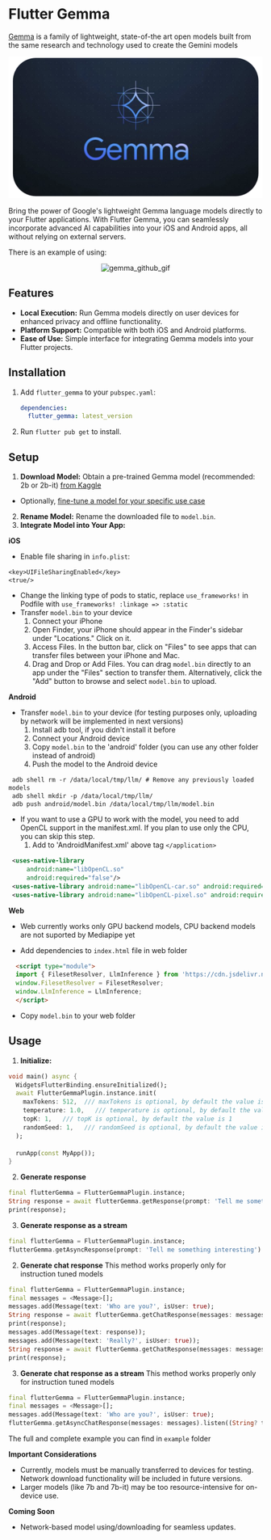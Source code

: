 # Flutter Gemma

[Gemma](https://ai.google.dev/gemma) is a family of lightweight, state-of-the art open models built from the same research and technology used to create the Gemini models

<p align="center">
  <img src="https://raw.githubusercontent.com/DenisovAV/flutter_gemma/main/assets/gemma.png" alt="gemma_github_cover">
</p>

Bring the power of Google's lightweight Gemma language models directly to your Flutter applications. With Flutter Gemma, you can seamlessly incorporate advanced AI capabilities into your iOS and Android apps, all without relying on external servers.

There is an example of using:

<p align="center">
  <img src="https://raw.githubusercontent.com/DenisovAV/flutter_gemma/main/assets/gemma.gif" alt="gemma_github_gif">
</p>

## Features

- **Local Execution:** Run Gemma models directly on user devices for enhanced privacy and offline functionality.
- **Platform Support:** Compatible with both iOS and Android platforms.
- **Ease of Use:** Simple interface for integrating Gemma models into your Flutter projects.

## Installation

1.  Add `flutter_gemma` to your `pubspec.yaml`:

    ```yaml
    dependencies:
      flutter_gemma: latest_version
    ```

2.  Run `flutter pub get` to install.

## Setup

1. **Download Model:** Obtain a pre-trained Gemma model (recommended: 2b or 2b-it) [from Kaggle](https://www.kaggle.com/models/google/gemma/frameworks/tfLite/)
  * Optionally, [fine-tune a model for your specific use case]( https://www.kaggle.com/code/juanmerinobermejo/llm-pr-fine-tuning-with-gemma-2b?scriptVersionId=169776634)
2. **Rename Model:** Rename the downloaded file to `model.bin`.
3. **Integrate Model into Your App:**

**iOS**
* Enable file sharing in `info.plist`:
```plist
<key>UIFileSharingEnabled</key>
<true/>
```
* Change the linking type of pods to static, replace `use_frameworks!` in Podfile with `use_frameworks! :linkage => :static`
* Transfer `model.bin` to your device
  1. Connect your iPhone
  2. Open Finder, your iPhone should appear in the Finder's sidebar under "Locations." Click on it.
  3. Access Files. In the button bar, click on "Files" to see apps that can transfer files between your iPhone and Mac.
  4. Drag and Drop or Add Files. You can drag `model.bin` directly to an app under the "Files" section to transfer them. Alternatively, click the "Add" button to browse and select `model.bin` to upload.

**Android**

* Transfer `model.bin` to your device (for testing purposes only, uploading by network will be implemented in next versions)
  1. Install adb tool, if you didn't install it before
  2. Connect your Android device
  3. Copy `model.bin` to the 'android' folder (you can use any other folder instead of android)
  4. Push the model to the Android device

```shell
 adb shell rm -r /data/local/tmp/llm/ # Remove any previously loaded models
 adb shell mkdir -p /data/local/tmp/llm/
 adb push android/model.bin /data/local/tmp/llm/model.bin
 ```
* If you want to use a GPU to work with the model, you need to add OpenCL support in the manifest.xml. If you plan to use only the CPU, you can skip this step.
  1. Add to 'AndroidManifest.xml' above tag `</application>`

```AndroidManifest.xml
 <uses-native-library
     android:name="libOpenCL.so"
     android:required="false"/>
 <uses-native-library android:name="libOpenCL-car.so" android:required="false"/>
 <uses-native-library android:name="libOpenCL-pixel.so" android:required="false"/>
```

**Web**

* Web currently works only GPU backend models, CPU backend models are not suported by Mediapipe yet

* Add dependencies to `index.html` file in web folder
```html
  <script type="module">
  import { FilesetResolver, LlmInference } from 'https://cdn.jsdelivr.net/npm/@mediapipe/tasks-genai';
  window.FilesetResolver = FilesetResolver;
  window.LlmInference = LlmInference;
  </script>
```
* Copy `model.bin` to your web folder

## Usage

1. **Initialize:**

```dart
void main() async {
  WidgetsFlutterBinding.ensureInitialized();
  await FlutterGemmaPlugin.instance.init(
    maxTokens: 512,  /// maxTokens is optional, by default the value is 1024
    temperature: 1.0,   /// temperature is optional, by default the value is 1.0
    topK: 1,   /// topK is optional, by default the value is 1
    randomSeed: 1,   /// randomSeed is optional, by default the value is 1
  );

  runApp(const MyApp());
}
```

2. **Generate response**

```dart
final flutterGemma = FlutterGemmaPlugin.instance;
String response = await flutterGemma.getResponse(prompt: 'Tell me something interesting');
print(response);
```

3. **Generate response as a stream**

```dart
final flutterGemma = FlutterGemmaPlugin.instance;
flutterGemma.getAsyncResponse(prompt: 'Tell me something interesting').listen((String? token) => print(token));
```

2. **Generate chat response** This method works properly only for instruction tuned models

```dart
final flutterGemma = FlutterGemmaPlugin.instance;
final messages = <Message>[];
messages.add(Message(text: 'Who are you?', isUser: true);
String response = await flutterGemma.getChatResponse(messages: messages);
print(response);
messages.add(Message(text: response));
messages.add(Message(text: 'Really?', isUser: true));
String response = await flutterGemma.getChatResponse(messages: messages);
print(response);
```

3. **Generate chat response as a stream** This method works properly only for instruction tuned models

```dart
final flutterGemma = FlutterGemmaPlugin.instance;
final messages = <Message>[];
messages.add(Message(text: 'Who are you?', isUser: true);
flutterGemma.getAsyncChatResponse(messages: messages).listen((String? token) => print(token));
```

The full and complete example you can find in `example` folder

**Important Considerations**

* Currently, models must be manually transferred to devices for testing. Network download functionality will be included in future versions.
* Larger models (like 7b and 7b-it) may be too resource-intensive for on-device use.

**Coming Soon**

* Network-based model using/downloading for seamless updates.

